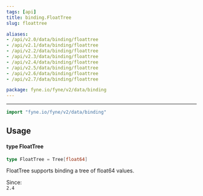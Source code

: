 ```yaml
---
tags: [api]
title: binding.FloatTree
slug: floattree

aliases:
- /api/v2.0/data/binding/floattree
- /api/v2.1/data/binding/floattree
- /api/v2.2/data/binding/floattree
- /api/v2.3/data/binding/floattree
- /api/v2.4/data/binding/floattree
- /api/v2.5/data/binding/floattree
- /api/v2.6/data/binding/floattree
- /api/v2.7/data/binding/floattree

package: fyne.io/fyne/v2/data/binding
---
```



---
```go
import "fyne.io/fyne/v2/data/binding"
```

## Usage

#### type FloatTree

```go
type FloatTree = Tree[float64]
```

FloatTree supports binding a tree of float64 values.


<div class="since">Since: <code>
2.4</code></div>
